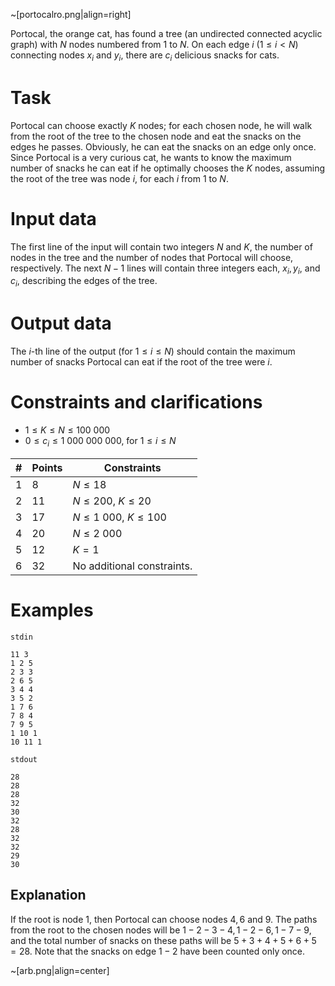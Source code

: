 
~[portocalro.png|align=right]

Portocal, the orange cat, has found a tree (an undirected connected acyclic graph) with $N$ nodes numbered from $1$ to $N$. On each edge $i \ (1 \leq i < N)$ connecting nodes $x_i$ and $y_i$, there are $c_i$ delicious snacks for cats.

# Task

Portocal can choose exactly $K$ nodes; for each chosen node, he will walk from the root of the tree to the chosen node and eat the snacks on the edges he passes. Obviously, he can eat the snacks on an edge only once. Since Portocal is a very curious cat, he wants to know the maximum number of snacks he can eat if he optimally chooses the $K$ nodes, assuming the root of the tree was node $i$, for each $i$ from $1$ to $N$.

# Input data

The first line of the input will contain two integers $N$ and $K$, the number of nodes in the tree and the number of nodes that Portocal will choose, respectively. The next $N - 1$ lines will contain three integers each, $x_i, y_i$, and $c_i$, describing the edges of the tree.

# Output data

The $i$-th line of the output (for $1 \leq i \leq N$) should contain the maximum number of snacks Portocal can eat if the root of the tree were $i$.

# Constraints and clarifications

* $1 \leq K \leq N \leq 100 \ 000$
* $0 \leq c_i \leq 1 \ 000 \ 000 \ 000$, for $1 \leq i \leq N$

| # | Points | Constraints   |
| - | ------- | ------------------- |
| 1 | 8      | $N \leq 18$|
| 2 | 11      | $N \leq 200, \ K \leq 20$|
| 3 | 17     | $N \leq 1 \ 000, \ K \leq 100$|
| 4 | 20      | $N \leq 2 \ 000$|
| 5 | 12      | $K = 1$|
| 6 | 32      | No additional constraints.|

# Examples

`stdin`
```
11 3
1 2 5
2 3 3
2 6 5
3 4 4
3 5 2
1 7 6
7 8 4
7 9 5
1 10 1
10 11 1
```

`stdout`
```
28
28
28
32
30
32
28
32
32
29
30
```

## Explanation

If the root is node $1$, then Portocal can choose nodes $4, 6$ and $9$. The paths from the root to the chosen nodes will be $1 - 2 - 3 - 4, 1 - 2 - 6, 1 - 7 - 9$, and the total number of snacks on these paths will be $5 + 3 + 4 + 5 + 6 + 5 = 28$. Note that the snacks on edge $1 - 2$ have been counted only once.

~[arb.png|align=center]
